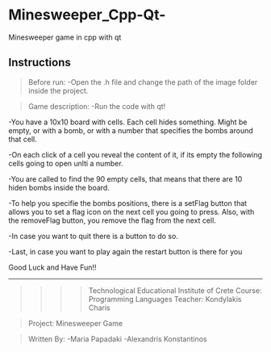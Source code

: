 # Minesweeper_Cpp-Qt-
Minesweeper game in cpp with qt

Instructions
--------------------------------------------------------------------------------
>Before run:
  -Open the .h file and change the path of the image folder inside the project.

>Game description:
   -Run the code with qt!

   -You have a 10x10 board with cells. Each cell hides something.
  Might be empty, or with a bomb, or with a number that specifies
  the bombs around that cell.

   -On each click of a cell you reveal the content of it, if its 
  empty the following cells going to open unlti a number.

   -You are called to find the 90 empty cells, that means that there
  are 10 hiden bombs inside the board.

   -To help you specifie the bombs positions, there is a setFlag button
  that allows you to set a flag icon on the next cell you going to press.
  Also, with the removeFlag button, you remove the flag from the next cell.

   -In case you want to quit there is a button to do so.

   -Last, in case you want to play again the restart button is there for you


Good Luck and Have Fun!! 


--------------------------------------------------------------------------------
>>>>Technological Educational Institute of Crete
>>>>Course: Programming Languages
>>>>Teacher: Kondylakis Charis

>Project: Minesweeper Game

>Written By:
  -Maria Papadaki
  -Alexandris Konstantinos
